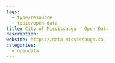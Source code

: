 ```yaml
---
tags:
  - type/resource
  - topic/open-data
title: City of Mississauga - Open Data
description: 
website: https://data.mississauga.ca
categories:
  - opendata
---
```

